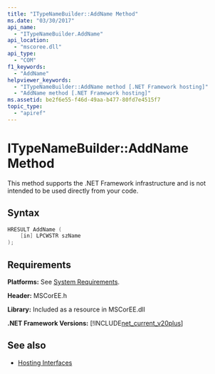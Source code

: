 ```yaml
---
title: "ITypeNameBuilder::AddName Method"
ms.date: "03/30/2017"
api_name: 
  - "ITypeNameBuilder.AddName"
api_location: 
  - "mscoree.dll"
api_type: 
  - "COM"
f1_keywords: 
  - "AddName"
helpviewer_keywords: 
  - "ITypeNameBuilder::AddName method [.NET Framework hosting]"
  - "AddName method [.NET Framework hosting]"
ms.assetid: be2f6e55-f46d-49aa-b477-80fd7e4515f7
topic_type: 
  - "apiref"
---
```

# ITypeNameBuilder::AddName Method
This method supports the .NET Framework infrastructure and is not intended to be used directly from your code.  
  
## Syntax  
  
```cpp  
HRESULT AddName (  
    [in] LPCWSTR szName  
);  
```  
  
## Requirements  
 **Platforms:** See [System Requirements](../../get-started/system-requirements.md).  
  
 **Header:** MSCorEE.h  
  
 **Library:** Included as a resource in MSCorEE.dll  
  
 **.NET Framework Versions:** [!INCLUDE[net_current_v20plus](../../../../includes/net-current-v20plus-md.md)]  
  
## See also

- [Hosting Interfaces](hosting-interfaces.md)
